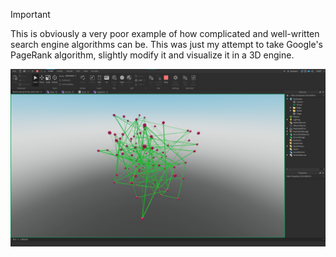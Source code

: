 > [!Important]
> This is obviously a very poor example of how complicated and well-written search engine algorithms can be. This was just my attempt to take Google's PageRank algorithm, slightly modify it and visualize it in a 3D engine.
> 
> ![Preview](./first.png)